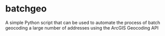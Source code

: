 # batchgeo
A simple Python script that can be used to automate the process of batch geocoding a large number of addresses using the ArcGIS Geocoding API
